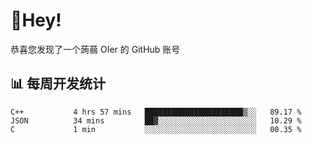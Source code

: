 # 👋Hey!
恭喜您发现了一个蒟蒻 OIer 的 GitHub 账号

## 📊 每周开发统计
<!--START_SECTION:waka-->
```text
C++           4 hrs 57 mins   ██████████████████████▒░░   89.17 % 
JSON          34 mins         ██▓░░░░░░░░░░░░░░░░░░░░░░   10.29 % 
C             1 min           ░░░░░░░░░░░░░░░░░░░░░░░░░   00.35 % 
```
<!--END_SECTION:waka-->
